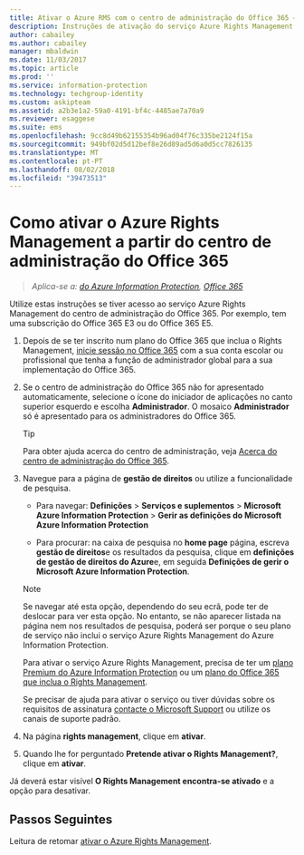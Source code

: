 ```yaml
---
title: Ativar o Azure RMS com o centro de administração do Office 365 – AIP
description: Instruções de ativação do serviço Azure Rights Management quando utiliza a nova versão do centro de administração do Office 365.
author: cabailey
ms.author: cabailey
manager: mbaldwin
ms.date: 11/03/2017
ms.topic: article
ms.prod: ''
ms.service: information-protection
ms.technology: techgroup-identity
ms.custom: askipteam
ms.assetid: a2b3e1a2-59a0-4191-bf4c-4485ae7a70a9
ms.reviewer: esaggese
ms.suite: ems
ms.openlocfilehash: 9cc8d49b62155354b96ad04f76c335be2124f15a
ms.sourcegitcommit: 949bf02d5d12bef8e26d89ad5d6a0d5cc7826135
ms.translationtype: MT
ms.contentlocale: pt-PT
ms.lasthandoff: 08/02/2018
ms.locfileid: "39473513"
---
```

# <a name="how-to-activate-azure-rights-management-from-the-office-365-admin-center"></a>Como ativar o Azure Rights Management a partir do centro de administração do Office 365

>*Aplica-se a: [do Azure Information Protection](https://azure.microsoft.com/pricing/details/information-protection), [Office 365](http://download.microsoft.com/download/E/C/F/ECF42E71-4EC0-48FF-AA00-577AC14D5B5C/Azure_Information_Protection_licensing_datasheet_EN-US.pdf)*

Utilize estas instruções se tiver acesso ao serviço Azure Rights Management do centro de administração do Office 365. Por exemplo, tem uma subscrição do Office 365 E3 ou do Office 365 E5.

1. Depois de se ter inscrito num plano do Office 365 que inclua o Rights Management, [inicie sessão no Office 365](https://portal.office.com/) com a sua conta escolar ou profissional que tenha a função de administrador global para a sua implementação do Office 365.

2. Se o centro de administração do Office 365 não for apresentado automaticamente, selecione o ícone do iniciador de aplicações no canto superior esquerdo e escolha **Administrador**. O mosaico **Administrador** só é apresentado para os administradores do Office 365.

    > [!TIP]
    > Para obter ajuda acerca do centro de administração, veja [Acerca do centro de administração do Office 365](https://support.office.com/article/About-the-Office-365-Admin-Center-758befc4-0888-4009-9f14-0d147402fd23).

3. Navegue para a página de **gestão de direitos** ou utilize a funcionalidade de pesquisa.
    
    - Para navegar: **Definições** > **Serviços e suplementos** > **Microsoft Azure Information Protection** > **Gerir as definições do Microsoft Azure Information Protection**
    
    - Para procurar: na caixa de pesquisa no **home page** página, escreva **gestão de direitos**e os resultados da pesquisa, clique em **definições de gestão de direitos do Azure**e, em seguida **Definições de gerir o Microsoft Azure Information Protection**. 
    
    > [!NOTE]
    >Se navegar até esta opção, dependendo do seu ecrã, pode ter de deslocar para ver esta opção. No entanto, se não aparecer listada na página nem nos resultados de pesquisa, poderá ser porque o seu plano de serviço não inclui o serviço Azure Rights Management do Azure Information Protection.
    >
    >Para ativar o serviço Azure Rights Management, precisa de ter um [plano Premium do Azure Information Protection](https://www.microsoft.com/cloud-platform/azure-information-protection-pricing) ou um [plano do Office 365 que inclua o Rights Management](http://download.microsoft.com/download/E/C/F/ECF42E71-4EC0-48FF-AA00-577AC14D5B5C/Azure_Information_Protection_licensing_datasheet_EN-US.pdf). 
    
    Se precisar de ajuda para ativar o serviço ou tiver dúvidas sobre os requisitos de assinatura [contacte o Microsoft Support](../information-support.md#to-contact-microsoft-support) ou utilize os canais de suporte padrão.

4. Na página **rights management**, clique em **ativar**.

5. Quando lhe for perguntado **Pretende ativar o Rights Management?**, clique em **ativar**.

Já deverá estar visível **O Rights Management encontra-se ativado** e a opção para desativar.


## <a name="next-steps"></a>Passos Seguintes
Leitura de retomar [ativar o Azure Rights Management](activate-service.md#configuring-onboarding-controls-for-a-phased-deployment).

